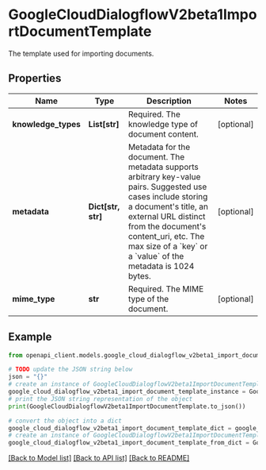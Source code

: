 # GoogleCloudDialogflowV2beta1ImportDocumentTemplate

The template used for importing documents.

## Properties

Name | Type | Description | Notes
------------ | ------------- | ------------- | -------------
**knowledge_types** | **List[str]** | Required. The knowledge type of document content. | [optional] 
**metadata** | **Dict[str, str]** | Metadata for the document. The metadata supports arbitrary key-value pairs. Suggested use cases include storing a document&#39;s title, an external URL distinct from the document&#39;s content_uri, etc. The max size of a &#x60;key&#x60; or a &#x60;value&#x60; of the metadata is 1024 bytes. | [optional] 
**mime_type** | **str** | Required. The MIME type of the document. | [optional] 

## Example

```python
from openapi_client.models.google_cloud_dialogflow_v2beta1_import_document_template import GoogleCloudDialogflowV2beta1ImportDocumentTemplate

# TODO update the JSON string below
json = "{}"
# create an instance of GoogleCloudDialogflowV2beta1ImportDocumentTemplate from a JSON string
google_cloud_dialogflow_v2beta1_import_document_template_instance = GoogleCloudDialogflowV2beta1ImportDocumentTemplate.from_json(json)
# print the JSON string representation of the object
print(GoogleCloudDialogflowV2beta1ImportDocumentTemplate.to_json())

# convert the object into a dict
google_cloud_dialogflow_v2beta1_import_document_template_dict = google_cloud_dialogflow_v2beta1_import_document_template_instance.to_dict()
# create an instance of GoogleCloudDialogflowV2beta1ImportDocumentTemplate from a dict
google_cloud_dialogflow_v2beta1_import_document_template_from_dict = GoogleCloudDialogflowV2beta1ImportDocumentTemplate.from_dict(google_cloud_dialogflow_v2beta1_import_document_template_dict)
```
[[Back to Model list]](../README.md#documentation-for-models) [[Back to API list]](../README.md#documentation-for-api-endpoints) [[Back to README]](../README.md)


